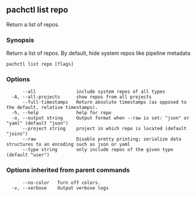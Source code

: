 ## pachctl list repo

Return a list of repos.

### Synopsis

Return a list of repos. By default, hide system repos like pipeline metadata

```
pachctl list repo [flags]
```

### Options

```
      --all               include system repos of all types
  -A, --all-projects      show repos from all projects
      --full-timestamps   Return absolute timestamps (as opposed to the default, relative timestamps).
  -h, --help              help for repo
  -o, --output string     Output format when --raw is set: "json" or "yaml" (default "json")
      --project string    project in which repo is located (default "joins")
      --raw               Disable pretty printing; serialize data structures to an encoding such as json or yaml
      --type string       only include repos of the given type (default "user")
```

### Options inherited from parent commands

```
      --no-color   Turn off colors.
  -v, --verbose    Output verbose logs
```

